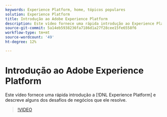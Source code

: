 ```yaml
---
keywords: Experience Platform, home, tópicos populares
solution: Experience Platform
title: Introdução ao Adobe Experience Platform
description: Este vídeo fornece uma rápida introdução ao Experience Platform e descreve os desafios comerciais que ele soluciona.
source-git-commit: 5a14eb5938236fa7186d1a27f28cee15fe6558f6
workflow-type: tm+mt
source-wordcount: '49'
ht-degree: 12%

---
```



# Introdução ao Adobe Experience Platform

Este vídeo fornece uma rápida introdução a [!DNL Experience Platform] e descreve alguns dos desafios de negócios que ele resolve.

>[!VIDEO](https://video.tv.adobe.com/v/32797?quality=12&learn=on)